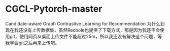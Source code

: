 # CGCL-Pytorch-master
Candidate–aware Graph Contrastive Learning for Recommendation
为什么到现在我还没有上传数据集，虽然Recbole也提供了下载方式，那是因为我还不会使用git，使用网页从桌面上传文件不能超过25m，所以我还没有解决这个问题，等我学会git之后再来上传吧。
